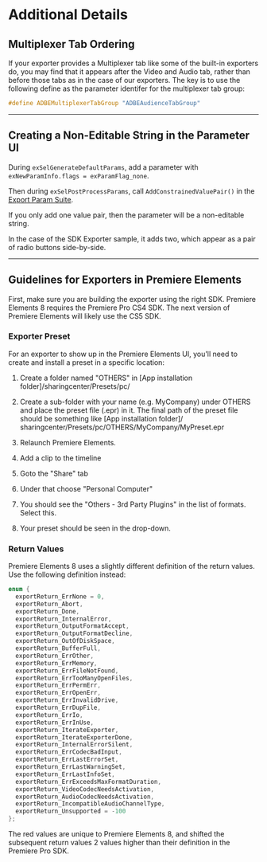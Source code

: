 # Additional Details

## Multiplexer Tab Ordering

If your exporter provides a Multiplexer tab like some of the built-in exporters do, you may find that it appears after the Video and Audio tab, rather than before those tabs as in the case of our exporters. The key is to use the following define as the parameter identifer for the multiplexer tab group:

```cpp
#define ADBEMultiplexerTabGroup "ADBEAudienceTabGroup"
```

---

## Creating a Non-Editable String in the Parameter UI

During `exSelGenerateDefaultParams`, add a parameter with `exNewParamInfo.flags = exParamFlag_none`.

Then during `exSelPostProcessParams`, call `AddConstrainedValuePair()` in the [Export Param Suite](suites.md#exporters-suites-export-param-suite).

If you only add one value pair, then the parameter will be a non-editable string.

In the case of the SDK Exporter sample, it adds two, which appear as a pair of radio buttons side-by-side.

---

## Guidelines for Exporters in Premiere Elements

First, make sure you are building the exporter using the right SDK. Premiere Elements 8 requires the Premiere Pro CS4 SDK. The next version of Premiere Elements will likely use the CS5 SDK.

### Exporter Preset

For an exporter to show up in the Premiere Elements UI, you'll need to create and install a preset in a specific location:

1. Create a folder named "OTHERS" in [App installation folder]/sharingcenter/Presets/pc/
2. Create a sub-folder with your name (e.g. MyCompany) under OTHERS and place the preset file (.epr) in it. The final path of the preset file should be something like [App installation folder]/ sharingcenter/Presets/pc/OTHERS/MyCompany/MyPreset.epr
3. Relaunch Premiere Elements.

1. Add a clip to the timeline
2. Goto the "Share" tab
3. Under that choose "Personal Computer"
4. You should see the "Others - 3rd Party Plugins" in the list of formats. Select this.
5. Your preset should be seen in the drop-down.

### Return Values

Premiere Elements 8 uses a slightly different definition of the return values. Use the following definition instead:

```cpp
enum {
  exportReturn_ErrNone = 0,
  exportReturn_Abort,
  exportReturn_Done,
  exportReturn_InternalError,
  exportReturn_OutputFormatAccept,
  exportReturn_OutputFormatDecline,
  exportReturn_OutOfDiskSpace,
  exportReturn_BufferFull,
  exportReturn_ErrOther,
  exportReturn_ErrMemory,
  exportReturn_ErrFileNotFound,
  exportReturn_ErrTooManyOpenFiles,
  exportReturn_ErrPermErr,
  exportReturn_ErrOpenErr,
  exportReturn_ErrInvalidDrive,
  exportReturn_ErrDupFile,
  exportReturn_ErrIo,
  exportReturn_ErrInUse,
  exportReturn_IterateExporter,
  exportReturn_IterateExporterDone,
  exportReturn_InternalErrorSilent,
  exportReturn_ErrCodecBadInput,
  exportReturn_ErrLastErrorSet,
  exportReturn_ErrLastWarningSet,
  exportReturn_ErrLastInfoSet,
  exportReturn_ErrExceedsMaxFormatDuration,
  exportReturn_VideoCodecNeedsActivation,
  exportReturn_AudioCodecNeedsActivation,
  exportReturn_IncompatibleAudioChannelType,
  exportReturn_Unsupported = -100
};
```

The red values are unique to Premiere Elements 8, and shifted the subsequent return values 2 values higher than their definition in the Premiere Pro SDK.

